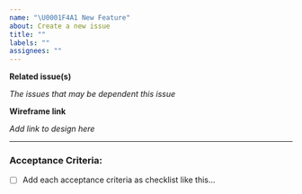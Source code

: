 ```yaml
---
name: "\U0001F4A1 New Feature"
about: Create a new issue
title: ""
labels: ""
assignees: ""
---
```


__Related issue(s)__

_The issues that may be dependent this issue_

__Wireframe link__

_Add link to design here_

---

### Acceptance Criteria:

- [ ] Add each acceptance criteria as checklist like this...